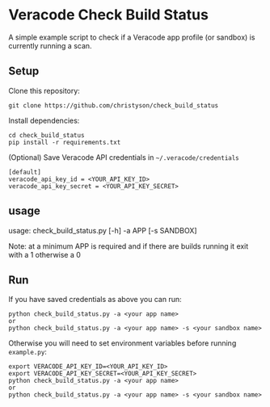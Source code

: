 # Veracode Check Build Status

A simple example script to check if a Veracode app profile (or sandbox) is currently running a scan.

## Setup

Clone this repository:

    git clone https://github.com/christyson/check_build_status

Install dependencies:

    cd check_build_status
    pip install -r requirements.txt

(Optional) Save Veracode API credentials in `~/.veracode/credentials`

    [default]
    veracode_api_key_id = <YOUR_API_KEY_ID>
    veracode_api_key_secret = <YOUR_API_KEY_SECRET>

## usage

usage: check_build_status.py [-h] -a APP [-s SANDBOX]

Note: at a minimum APP is required and if there are builds running it exit with a 1 otherwise a 0  

## Run

If you have saved credentials as above you can run:

    python check_build_status.py -a <your app name>
    or
    python check_build_status.py -a <your app name> -s <your sandbox name>
    
Otherwise you will need to set environment variables before running `example.py`:

    export VERACODE_API_KEY_ID=<YOUR_API_KEY_ID>
    export VERACODE_API_KEY_SECRET=<YOUR_API_KEY_SECRET>
    python check_build_status.py -a <your app name>
    or
    python check_build_status.py -a <your app name> -s <your sandbox name>
